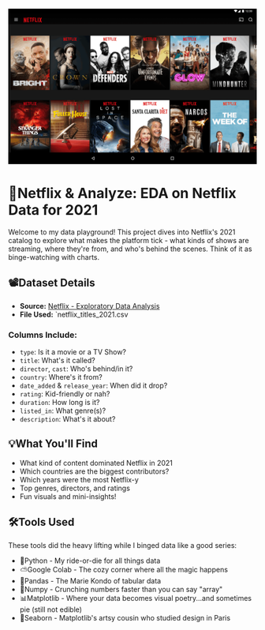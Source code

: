 ![image](./images/netflix%20img.png)

# 🍿Netflix & Analyze: EDA on Netflix Data for 2021 

Welcome to my data playground! This project dives into Netflix's 2021 catalog to explore what makes the platform tick - what kinds of shows are streaming, where they're from, and who's behind the scenes. Think of it as binge-watching with charts. 

## 📽Dataset Details
- **Source:** [Netflix - Exploratory Data Analysis](https://www.kaggle.com/datasets/swatikhedekar/exploratory-data-analysis-on-netflix-data/data)
- **File Used:** `netflix_titles_2021.csv

### **Columns Include:**
- `type`: Is it a movie or a TV Show?
- `title`: What's it called?
- `director`, `cast`: Who's behind/in it?
- `country`: Where's it from?
- `date_added` & `release_year`: When did it drop?
- `rating`: Kid-friendly or nah?
- `duration`: How long is it?
- `listed_in`: What genre(s)?
- `description`: What's it about?

## 💡What You'll Find
- What kind of content dominated Netflix in 2021
- Which countries are the biggest contributors?
- Which years were the most Netflix-y
- Top genres, directors, and ratings
- Fun visuals and mini-insights!

## 🛠Tools Used
These tools did the heavy lifting while I binged data like a good series:
- 🐍Python - My ride-or-die for all things data
- ⛅Google Colab - The cozy corner where all the magic happens
- 🐼Pandas - The Marie Kondo of tabular data
- 🔢Numpy - Crunching numbers faster than you can say "array"
- 📊Matplotlib - Where your data becomes visual poetry...and sometimes pie (still not edible)
- 🌊Seaborn - Matplotlib's artsy cousin who studied design in Paris
